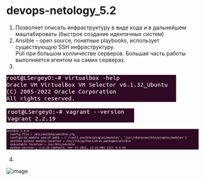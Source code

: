 # devops-netology_5.2
1. Позволяет описать инфраструктуру в виде кода и в дальнейшем маштабировать (быстрое создание идентичных систем)  
2. Ansible - open source, понятные playbooks, использует существующую SSH инфраструктуру.  
Pull при большом колличестве серверов. Большая часть работы выполняется агентом на самих серверах.
3. 
![img.png](img.png)  

![img_1.png](img_1.png)  

![img_2.png](img_2.png)  

4.
![image](https://user-images.githubusercontent.com/95294651/168427150-ae69e233-f048-46b0-8eae-820568e84b10.png)
